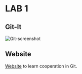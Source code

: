 # LAB 1

## Git-It

![Git-screenshot](https://user-images.githubusercontent.com/76737040/108558541-58ac2800-72fa-11eb-9073-da34b87b15dc.jpg)

## Website

[Website](https://github.com/seppevg/2imd-dev-advanced-lab1) to learn cooperation in Git.
